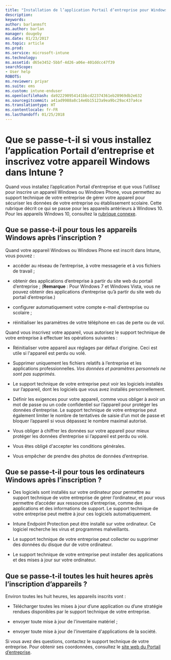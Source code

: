 ```yaml
---
title: "Installation de l’application Portail d’entreprise pour Windows | Microsoft Docs"
description: 
keywords: 
author: barlanmsft
ms.author: barlan
manager: dougeby
ms.date: 01/23/2017
ms.topic: article
ms.prod: 
ms.service: microsoft-intune
ms.technology: 
ms.assetid: d65e3452-5bbf-4d26-a06e-401ddcc47f39
searchScope:
- User help
ROBOTS: 
ms.reviewer: priyar
ms.suite: ems
ms.custom: intune-enduser
ms.openlocfilehash: da922290954141bbcd22374361eb28969db2e632
ms.sourcegitcommit: a41ad9988a8c14e6b15123a9ea9bc29ac437a4ce
ms.translationtype: HT
ms.contentlocale: fr-FR
ms.lasthandoff: 01/25/2018
---
```

# <a name="what-happens-if-you-install-the-company-portal-app-and-enroll-your-windows-device-in-intune"></a>Que se passe-t-il si vous installez l’application Portail d’entreprise et inscrivez votre appareil Windows dans Intune ?

Quand vous installez l’application Portail d’entreprise et que vous l’utilisez pour inscrire un appareil Windows ou Windows Phone, vous permettez au support technique de votre entreprise de gérer votre appareil pour sécuriser les données de votre entreprise ou établissement scolaire. Cette rubrique décrit ce qui se passe pour les appareils antérieurs à Windows 10. Pour les appareils Windows 10, consultez la [rubrique connexe](what-happens-if-you-install-the-company-portal-app-and-enroll-your-device-in-intune-windows10.md).

## <a name="what-happens-to-all-windows-devices-after-enrollment"></a>Que se passe-t-il pour tous les appareils Windows après l’inscription ?
Quand votre appareil Windows ou Windows Phone est inscrit dans Intune, vous pouvez :

-   accéder au réseau de l’entreprise, à votre messagerie et à vos fichiers de travail ;

-   obtenir des applications d’entreprise à partir du site web du portail d’entreprise ; (__Remarque__ : Pour Windows 7 et Windows Vista, vous ne pouvez obtenir des applications d’entreprise qu’à partir du site web du portail d’entreprise.)

-   configurer automatiquement votre compte e-mail d’entreprise ou scolaire ;

-   réinitialiser les paramètres de votre téléphone en cas de perte ou de vol.

Quand vous inscrivez votre appareil, vous autorisez le support technique de votre entreprise à effectuer les opérations suivantes :

-   Réinitialiser votre appareil aux réglages par défaut d’origine. Ceci est utile si l'appareil est perdu ou volé.

-   Supprimer uniquement les fichiers relatifs à l’entreprise et les applications professionnelles. *Vos données et paramètres personnels ne sont pas supprimés.*

-   Le support technique de votre entreprise peut voir les logiciels installés sur l’appareil, dont les logiciels que vous avez installés personnellement.

-   Définir les exigences pour votre appareil, comme vous obliger à avoir un mot de passe ou un code confidentiel sur l’appareil pour protéger les données d’entreprise. Le support technique de votre entreprise peut également limiter le nombre de tentatives de saisie d’un mot de passe et bloquer l’appareil si vous dépassez le nombre maximal autorisé.

-   Vous obliger à chiffrer les données sur votre appareil pour mieux protéger les données d’entreprise si l’appareil est perdu ou volé.

-   Vous êtes obligé d'accepter les conditions générales.

-   Vous empêcher de prendre des photos de données d’entreprise.

## <a name="what-happens-to-all-windows-pcs-after-enrollment"></a>Que se passe-t-il pour tous les ordinateurs Windows après l’inscription ?

-  Des logiciels sont installés sur votre ordinateur pour permettre au support technique de votre entreprise de gérer l’ordinateur, et pour vous permettre d’accéder aux ressources d’entreprise, comme des applications et des informations de support. Le support technique de votre entreprise peut mettre à jour ces logiciels automatiquement.

-  Intune Endpoint Protection peut être installé sur votre ordinateur. Ce logiciel recherche les virus et programmes malveillants.

-  Le support technique de votre entreprise peut collecter ou supprimer des données du disque dur de votre ordinateur.

-  Le support technique de votre entreprise peut installer des applications et des mises à jour sur votre ordinateur.

## <a name="what-happens-every-eight-hours-after-device-enrollment"></a>Que se passe-t-il toutes les huit heures après l’inscription d’appareils ?

Environ toutes les huit heures, les appareils inscrits vont :

-   Télécharger toutes les mises à jour d’une application ou d’une stratégie rendues disponibles par le support technique de votre entreprise.

-   envoyer toute mise à jour de l'inventaire matériel ;

-   envoyer toute mise à jour de l'inventaire d'applications de la société.

Si vous avez des questions, contactez le support technique de votre entreprise. Pour obtenir ses coordonnées, consultez le [site web du Portail d’entreprise](https://portal.manage.microsoft.com#HelpDeskDialog).
